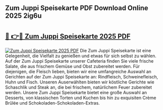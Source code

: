 ## Zum Juppi Speisekarte PDF Download Online 2025 2ig6u

# <h2><a href="http://gcbhz3w.nevu.top/?p=Zum+Juppi+Speisekarte">🔗 👉🔴 Zum Juppi Speisekarte 2025 PDF</a></h2>

[![Zum Juppi Speisekarte 2025 PDF](https://i.imgur.com/dBaPXMq.png)](http://gcbhz3w.nevu.top/?p=Zum+Juppi+Speisekarte)
Die Zum Juppi Speisekarte ist eine Gelegenheit, die Vielfalt zu genießen und etwas für sich selbst zu wählen. Auf der Zum Juppi Speisekarte unserer Cafeteria finden Sie viele frische Salate, die aus frischem Gemüse und Obst zubereitet werden. Für diejenigen, die Fleisch lieben, bieten wir eine umfangreiche Auswahl an Gerichten auf der Zum Juppi Speisekarte an: Rindfleisch, Schweinefleisch, Huhn und Fisch. Unseren Auserwählten bieten wir köstliche Gerichte wie Schaschlik und Steak an, die bei frischem, natürlichem Feuer zubereitet werden. Unsere Zum Juppi Speisekarte bietet eine große Auswahl an Desserts, von klassischen Torten und Kuchen bis hin zu exquisiten Crème Brûlée und Schokoladen-Schokoladen-Extras.
